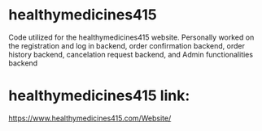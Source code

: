 # healthymedicines415
Code utilized for the healthymedicines415 website. Personally worked on the registration and log in backend, order confirmation backend, order history backend, cancelation request backend, and Admin functionalities backend

# healthymedicines415 link:
https://www.healthymedicines415.com/Website/
